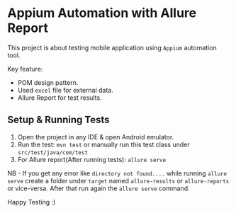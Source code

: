 # Appium Automation with Allure Report

This project is about testing mobile application using `Appium` automation tool.

Key feature:
- POM design pattern.
- Used `excel` file for external data.
- Allure Report for test results.

## Setup & Running Tests

1. Open the project in any IDE & open Android emulator.
2. Run the test: ```mvn test``` or manually run this test class under `src/test/java/com/test`
3. For Allure report(After running tests): ```allure serve```

NB - If you get any error like `directory not found....` while running `allure serve` create a folder under `target` named `allure-results` or `allure-reports` or vice-versa. After that run again the `allure serve` command.

Happy Testing :)

